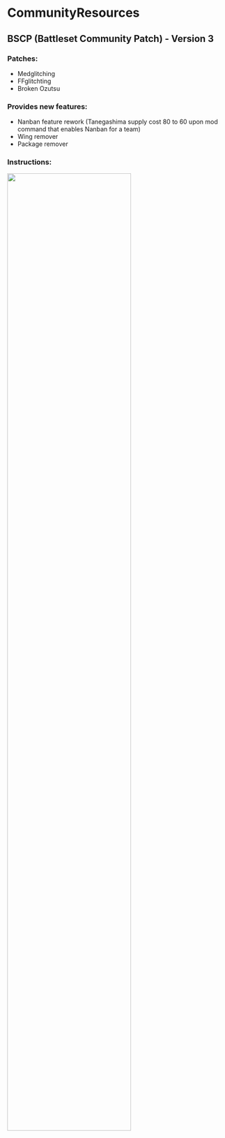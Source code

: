 # CommunityResources

## BSCP (Battleset Community Patch) - Version 3
### Patches:
* Medglitching
* FFglitchting
* Broken Ozutsu
### Provides new features:
* Nanban feature rework (Tanegashima supply cost 80 to 60 upon mod command that enables Nanban for a team)
* Wing remover
* Package remover
### Instructions:
<img src="https://i.imgur.com/ee92HkZ.png" width="75%" height="75%">
